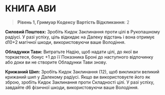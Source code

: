 ﻿# КНИГА АВИ

> **Рівень 1, Гримуар Кодексу**
> **Вартість Відкликання:** 2

**Силовий Поштовх:** Зробіть Кидок Заклинання проти цілі в Рукопашному радіусі. У разі успіху, ціль відкидає на Далеку відстань і вона отримує d10+2 магічної шкоди, використовуючи ваше Володіння.

**Обладунки Тави:** Витратьте Надію, щоб надати цілі, до якої ви торкаєтеся, бонус +1 до її Показника Броні до наступного відпочинку або доки ви не створите Обладунки Тави знову.

**Крижаний Шип:** Зробіть Кидок Заклинання (12), щоб викликати великий крижаний шип у Далекому радіусі. Якщо ви використовуєте його як зброю, зробіть Кидок Заклинання проти Складності цілі. У разі успіху, завдайте d6 фізичної шкоди, використовуючи ваше Володіння.